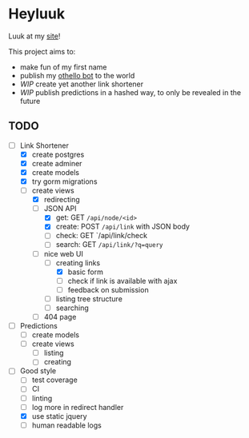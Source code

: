 
# Heyluuk

Luuk at my [site](https://heylu.uk/)!

This project aims to:
* make fun of my first name
* publish my [othello bot](https://heylu.uk/at/dots) to the world
* _WIP_ create yet another link shortener
* _WIP_ publish predictions in a hashed way, to only be revealed in the future


## TODO

- [ ] Link Shortener
    - [x] create postgres
    - [x] create adminer
    - [x] create models
    - [x] try gorm migrations
    - [ ] create views
        - [x] redirecting
        - [ ] JSON API
            - [x] get: GET `/api/node/<id>`
            - [x] create: POST `/api/link` with JSON body
            - [ ] check: GET `/api/link/check
            - [ ] search: GET `/api/link/?q=query`
        - [ ] nice web UI
            - [ ] creating links
                - [x] basic form
                - [ ] check if link is available with ajax
                - [ ] feedback on submission
            - [ ] listing tree structure
            - [ ] searching
        - [ ] 404 page

- [ ] Predictions
    - [ ] create models
    - [ ] create views
        - [ ] listing
        - [ ] creating

- [ ] Good style
    - [ ] test coverage
    - [ ] CI
    - [ ] linting
    - [ ] log more in redirect handler
    - [x] use static jquery
    - [ ] human readable logs